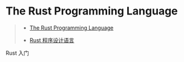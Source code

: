 # The Rust Programming Language

> - [The Rust Programming Language](https://doc.rust-lang.org/stable/book/)
> 
> - [Rust 程序设计语言](https://github.com/KaiserY/trpl-zh-cn)

Rust 入门
